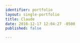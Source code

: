 ```yaml
---
identifier: portfolio
layout: single-portfolio
title: Claude
date: 2018-12-17 12:04:27 -0500
published: false

---
```

